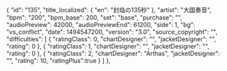 {
      "id": "135",
      "title_localized": {
        "en": "封焔の135秒"
      },
      "artist": "大国奏音",
      "bpm": "200",
      "bpm_base": 200,
      "set": "base",
      "purchase": "",
      "audioPreview": 42000,
      "audioPreviewEnd": 61200,
      "side": 1,
      "bg": "vs_conflict",
      "date": 1494547200,
      "version": "3.0",
      "source_copyright": "",
      "difficulties": [
        {
          "ratingClass": 0,
          "chartDesigner": "",
          "jacketDesigner": "",
          "rating": 0
        },
        {
          "ratingClass": 1,
          "chartDesigner": "",
          "jacketDesigner": "",
          "rating": 0
        },
        {
          "ratingClass": 2,
          "chartDesigner": "Arthas",
          "jacketDesigner": "",
          "rating": 10,
          "ratingPlus":true
        }
      ]
    },